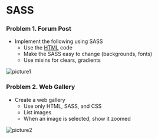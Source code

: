 SASS
====

### Problem 1. Forum Post
*	Implement the following using SASS
	*	Use the [HTML](https://github.com/TelerikAcademy/CSS/blob/master/Topics/04.%20SASS/homework/homework.html) code
	*	Make the SASS easy to change (backgrounds, fonts)
	*	Use mixins for clears, gradients

![picture1](https://cloud.githubusercontent.com/assets/3619393/7184114/1f79cb80-e464-11e4-9a3d-5c916c0390ce.png)

### Problem 2. Web Gallery
*	Create a web gallery
	*	Use only HTML, SASS, and CSS
	*	List images
	*	When an image is selected, show it zoomed

![picture2](https://cloud.githubusercontent.com/assets/3619393/7185067/4abe223c-e469-11e4-80a7-e6750fa89e63.png)